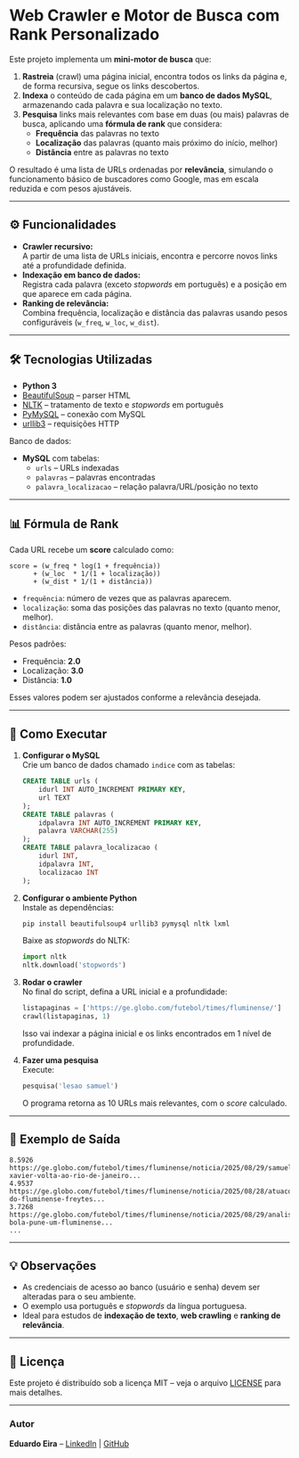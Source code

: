 # Web Crawler e Motor de Busca com Rank Personalizado

Este projeto implementa um **mini-motor de busca** que:
1. **Rastreia** (crawl) uma página inicial, encontra todos os links da página e, de forma recursiva, segue os links descobertos.
2. **Indexa** o conteúdo de cada página em um **banco de dados MySQL**, armazenando cada palavra e sua localização no texto.
3. **Pesquisa** links mais relevantes com base em duas (ou mais) palavras de busca, aplicando uma **fórmula de rank** que considera:
   - **Frequência** das palavras no texto
   - **Localização** das palavras (quanto mais próximo do início, melhor)
   - **Distância** entre as palavras no texto

O resultado é uma lista de URLs ordenadas por **relevância**, simulando o funcionamento básico de buscadores como Google, mas em escala reduzida e com pesos ajustáveis.

---

## ⚙️ Funcionalidades

- **Crawler recursivo:**  
  A partir de uma lista de URLs iniciais, encontra e percorre novos links até a profundidade definida.
- **Indexação em banco de dados:**  
  Registra cada palavra (exceto *stopwords* em português) e a posição em que aparece em cada página.
- **Ranking de relevância:**  
  Combina frequência, localização e distância das palavras usando pesos configuráveis (`w_freq`, `w_loc`, `w_dist`).

---

## 🛠️ Tecnologias Utilizadas

- **Python 3**
- [BeautifulSoup](https://www.crummy.com/software/BeautifulSoup/) – parser HTML
- [NLTK](https://www.nltk.org/) – tratamento de texto e *stopwords* em português
- [PyMySQL](https://pypi.org/project/PyMySQL/) – conexão com MySQL
- [urllib3](https://urllib3.readthedocs.io/) – requisições HTTP

Banco de dados:
- **MySQL** com tabelas:
  - `urls` – URLs indexadas
  - `palavras` – palavras encontradas
  - `palavra_localizacao` – relação palavra/URL/posição no texto

---

## 📊 Fórmula de Rank

Cada URL recebe um **score** calculado como:

```
score = (w_freq * log(1 + frequência))
      + (w_loc  * 1/(1 + localização))
      + (w_dist * 1/(1 + distância))
```

- `frequência`: número de vezes que as palavras aparecem.
- `localização`: soma das posições das palavras no texto (quanto menor, melhor).
- `distância`: distância entre as palavras (quanto menor, melhor).

Pesos padrões:
- Frequência: **2.0**
- Localização: **3.0**
- Distância: **1.0**

Esses valores podem ser ajustados conforme a relevância desejada.

---

## 🚀 Como Executar

1. **Configurar o MySQL**  
   Crie um banco de dados chamado `indice` com as tabelas:
   ```sql
   CREATE TABLE urls (
       idurl INT AUTO_INCREMENT PRIMARY KEY,
       url TEXT
   );
   CREATE TABLE palavras (
       idpalavra INT AUTO_INCREMENT PRIMARY KEY,
       palavra VARCHAR(255)
   );
   CREATE TABLE palavra_localizacao (
       idurl INT,
       idpalavra INT,
       localizacao INT
   );
   ```

2. **Configurar o ambiente Python**  
   Instale as dependências:
   ```bash
   pip install beautifulsoup4 urllib3 pymysql nltk lxml
   ```
   Baixe as *stopwords* do NLTK:
   ```python
   import nltk
   nltk.download('stopwords')
   ```

3. **Rodar o crawler**  
   No final do script, defina a URL inicial e a profundidade:
   ```python
   listapaginas = ['https://ge.globo.com/futebol/times/fluminense/']
   crawl(listapaginas, 1)
   ```
   Isso vai indexar a página inicial e os links encontrados em 1 nível de profundidade.

4. **Fazer uma pesquisa**  
   Execute:
   ```python
   pesquisa('lesao samuel')
   ```
   O programa retorna as 10 URLs mais relevantes, com o *score* calculado.

---

## 📌 Exemplo de Saída

```
8.5926  https://ge.globo.com/futebol/times/fluminense/noticia/2025/08/29/samuel-xavier-volta-ao-rio-de-janeiro...
4.9537  https://ge.globo.com/futebol/times/fluminense/noticia/2025/08/28/atuacoes-do-fluminense-freytes...
3.7268  https://ge.globo.com/futebol/times/fluminense/noticia/2025/08/29/analise-bola-pune-um-fluminense...
...
```

---

## 💡 Observações

- As credenciais de acesso ao banco (usuário e senha) devem ser alteradas para o seu ambiente.
- O exemplo usa português e *stopwords* da língua portuguesa.
- Ideal para estudos de **indexação de texto**, **web crawling** e **ranking de relevância**.

---

## 📜 Licença
Este projeto é distribuído sob a licença MIT – veja o arquivo [LICENSE](LICENSE) para mais detalhes.

---

### Autor
**Eduardo Eira** – [LinkedIn](https://www.linkedin.com/in/eduardo-eira-8b15bb5b/) | [GitHub](https://github.com/eduardoeira)
